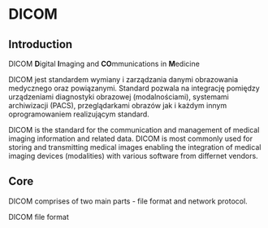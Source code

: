 # DICOM

## Introduction

DICOM **D**igital **I**maging and **CO**mmunications in **M**edicine

DICOM jest standardem wymiany i zarządzania danymi obrazowania medycznego oraz powiązanymi. Standard pozwala na integrację pomiędzy urządzeniami diagnostyki obrazowej (modalnościami), systemami archiwizacji (PACS), przeglądarkami obrazów jak i każdym innym oprogramowaniem realizującym standard.

DICOM is the standard for the communication and management of medical imaging information and related data. DICOM is most commonly used for storing and transmitting medical images enabling the integration of medical imaging devices (modalities) with various software from differnet vendors.

## Core

DICOM comprises of two main parts - file format and network protocol.

DICOM file format 
